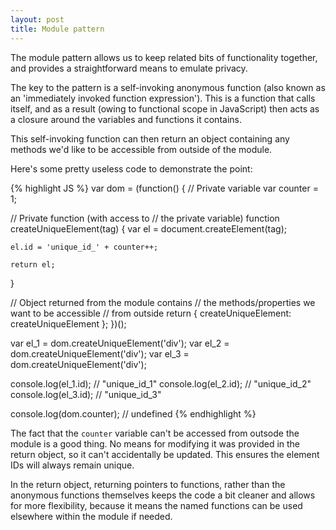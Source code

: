 ```yaml
---
layout: post
title: Module pattern
---
```


<p class="lead">The module pattern allows us to keep related bits of functionality together, and provides a straightforward means to emulate privacy.</p>

The key to the pattern is a self-invoking anonymous function (also known as an 'immediately invoked function expression'). This is a function that calls itself, and as a result (owing to functional scope in JavaScript) then acts as a closure around the variables and functions it contains.

This self-invoking function can then return an object containing any methods we'd like to be accessible from outside of the module.

Here's some pretty useless code to demonstrate the point:

{% highlight JS %}
var dom = (function() {
  // Private variable
  var counter = 1;

  // Private function (with access to
  // the private variable)
  function createUniqueElement(tag) {
    var el = document.createElement(tag);

    el.id = 'unique_id_' + counter++;

    return el;
  }

  // Object returned from the module contains
  // the methods/properties we want to be accessible
  // from outside
  return {
    createUniqueElement: createUniqueElement
  };
})();

var el_1 = dom.createUniqueElement('div');
var el_2 = dom.createUniqueElement('div');
var el_3 = dom.createUniqueElement('div');

console.log(el_1.id); // "unique_id_1"
console.log(el_2.id); // "unique_id_2"
console.log(el_3.id); // "unique_id_3"

console.log(dom.counter); // undefined
{% endhighlight %}

The fact that the `counter` variable can't be accessed from outsode the module is a good thing. No means for modifying it was provided in the return object, so it can't accidentally be updated. This ensures the element IDs will always remain unique.

In the return object, returning pointers to functions, rather than the anonymous functions themselves keeps the code a bit cleaner and allows for more flexibility, because it means the named functions can be used elsewhere within the module if needed.
